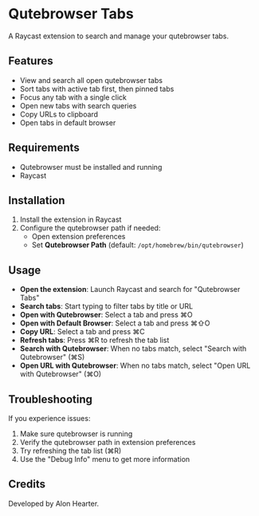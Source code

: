 # Qutebrowser Tabs

A Raycast extension to search and manage your qutebrowser tabs.

## Features

- View and search all open qutebrowser tabs
- Sort tabs with active tab first, then pinned tabs
- Focus any tab with a single click
- Open new tabs with search queries
- Copy URLs to clipboard
- Open tabs in default browser

## Requirements

- Qutebrowser must be installed and running
- Raycast

## Installation

1. Install the extension in Raycast
2. Configure the qutebrowser path if needed:
   - Open extension preferences
   - Set **Qutebrowser Path** (default: `/opt/homebrew/bin/qutebrowser`)

## Usage

- **Open the extension**: Launch Raycast and search for "Qutebrowser Tabs"
- **Search tabs**: Start typing to filter tabs by title or URL
- **Open with Qutebrowser**: Select a tab and press ⌘O
- **Open with Default Browser**: Select a tab and press ⌘⇧O
- **Copy URL**: Select a tab and press ⌘C
- **Refresh tabs**: Press ⌘R to refresh the tab list
- **Search with Qutebrowser**: When no tabs match, select "Search with Qutebrowser" (⌘S)
- **Open URL with Qutebrowser**: When no tabs match, select "Open URL with Qutebrowser" (⌘O)

## Troubleshooting

If you experience issues:

1. Make sure qutebrowser is running
2. Verify the qutebrowser path in extension preferences
3. Try refreshing the tab list (⌘R)
4. Use the "Debug Info" menu to get more information

## Credits

Developed by Alon Hearter.